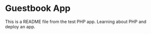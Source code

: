 # Guestbook App

This is a README file from the test PHP app. Learning about PHP and deploy an app.
